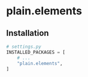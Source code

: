 # plain.elements

## Installation

```python
# settings.py
INSTALLED_PACKAGES = [
    # ...
    "plain.elements",
]
```

